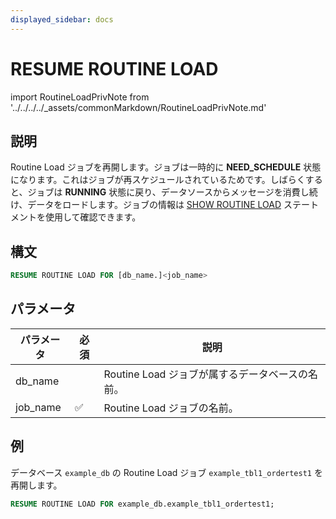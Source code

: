 ```yaml
---
displayed_sidebar: docs
---
```


# RESUME ROUTINE LOAD

import RoutineLoadPrivNote from '../../../../_assets/commonMarkdown/RoutineLoadPrivNote.md'

## 説明

Routine Load ジョブを再開します。ジョブは一時的に **NEED_SCHEDULE** 状態になります。これはジョブが再スケジュールされているためです。しばらくすると、ジョブは **RUNNING** 状態に戻り、データソースからメッセージを消費し続け、データをロードします。ジョブの情報は [SHOW ROUTINE LOAD](SHOW_ROUTINE_LOAD.md) ステートメントを使用して確認できます。

<RoutineLoadPrivNote />

## 構文

```SQL
RESUME ROUTINE LOAD FOR [db_name.]<job_name>
```

## パラメータ

| **パラメータ** | **必須** | **説明**                                              |
| ------------- | ------------ | ------------------------------------------------------------ |
| db_name       |              | Routine Load ジョブが属するデータベースの名前。 |
| job_name      | ✅            | Routine Load ジョブの名前。                            |

## 例

データベース `example_db` の Routine Load ジョブ `example_tbl1_ordertest1` を再開します。

```SQL
RESUME ROUTINE LOAD FOR example_db.example_tbl1_ordertest1;
```